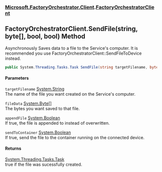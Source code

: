 ### [Microsoft.FactoryOrchestrator.Client](Microsoft_FactoryOrchestrator_Client.md 'Microsoft.FactoryOrchestrator.Client').[FactoryOrchestratorClient](Microsoft_FactoryOrchestrator_Client_FactoryOrchestratorClient.md 'Microsoft.FactoryOrchestrator.Client.FactoryOrchestratorClient')
## FactoryOrchestratorClient.SendFile(string, byte[], bool, bool) Method
Asynchronously Saves data to a file to the Service's computer. It is recommended you use FactoryOrchestratorClient::SendFileToDevice instead.  
```csharp
public System.Threading.Tasks.Task SendFile(string targetFilename, byte[] fileData, bool appendFile=false, bool sendToContainer=false);
```
#### Parameters
<a name='Microsoft_FactoryOrchestrator_Client_FactoryOrchestratorClient_SendFile(string_byte___bool_bool)_targetFilename'></a>
`targetFilename` [System.String](https://docs.microsoft.com/en-us/dotnet/api/System.String 'System.String')  
The name of the file you want created on the Service's computer.
  
<a name='Microsoft_FactoryOrchestrator_Client_FactoryOrchestratorClient_SendFile(string_byte___bool_bool)_fileData'></a>
`fileData` [System.Byte](https://docs.microsoft.com/en-us/dotnet/api/System.Byte 'System.Byte')[[]](https://docs.microsoft.com/en-us/dotnet/api/System.Array 'System.Array')  
The bytes you want saved to that file.
  
<a name='Microsoft_FactoryOrchestrator_Client_FactoryOrchestratorClient_SendFile(string_byte___bool_bool)_appendFile'></a>
`appendFile` [System.Boolean](https://docs.microsoft.com/en-us/dotnet/api/System.Boolean 'System.Boolean')  
If true, the file is appended to instead of overwritten.
  
<a name='Microsoft_FactoryOrchestrator_Client_FactoryOrchestratorClient_SendFile(string_byte___bool_bool)_sendToContainer'></a>
`sendToContainer` [System.Boolean](https://docs.microsoft.com/en-us/dotnet/api/System.Boolean 'System.Boolean')  
If true, send the file to the container running on the connected device.
  
#### Returns
[System.Threading.Tasks.Task](https://docs.microsoft.com/en-us/dotnet/api/System.Threading.Tasks.Task 'System.Threading.Tasks.Task')  
true if the file was sucessfully created.
